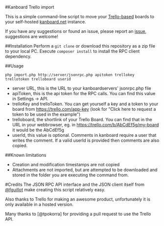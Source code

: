 #Kanboard Trello import

This is a simple command-line script to move your [Trello-based](http://www.trello.com) boards to
your self-hosted [kanboard.net](http://www.kanboard.net) instance.

If you have any suggestions or found an issue, please report an [issue](https://github.com/matueranet/kanboard-import-trello/issues), suggestions are welcome!

##Installation
Perform a `git clone` or download this repository as a zip file to your local PC. Execute `composer install` to install the RPC client dependency.

##Usage

    php import.php http://server/jsonrpc.php apitoken trellokey trellotoken trelloboard userid

- server URL, this is the URL to your kanboardservers' jsonrpc.php file
- apiToken, this is the api token for the RPC calls. You can find this value in Settings -> API.
- trelloKey and trelloToken. You can get yourself a key and a token to your board from https://trello.com/app-key (look for "Click here to request a token to be used in the example")
- trelloboard, the shortlink of your Trello Board. You can find that in the URL in your webbrowser, eg. in https://trello.com/b/AbCdEf5g/my-board it would be the AbCdEf5g
- userId, this value is optional. Comments in kanboard require a user that writes the comment. If a valid userId is provided then comments are also copied.

##Known limitations
- Creation and modification timestamps are not copied
- Attachments are not imported, but are attempted to be downloaded and stored in the folder you are executing the command from.

#Credits
The JSON RPC API interface and the JSON client itself from [@fguillot](https://github.com/fguillot) make creating this script relatively easy.

Also thanks to Trello for making an awesome product, unfortunately it is only available in a hosted version.

Many thanks to [@tpokorra] for providing a pull request to use the Trello API.